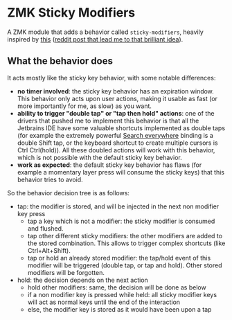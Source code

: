 # ZMK Sticky Modifiers

A ZMK module that adds a behavior called `sticky-modifiers`, heavily inspired by [this](https://github.com/rizo/qmk_firmware/blob/65085f69eab19b7eb13381c7ec14a616df8f6c2e/keyboards/ferris/keymaps/epsilon10/keymap.c#L254) ([reddit post that lead me to that brilliant idea](https://www.reddit.com/r/ErgoMechKeyboards/comments/w169sa/comment/liunyl3/?utm_source=share&utm_medium=web3x&utm_name=web3xcss&utm_term=1&utm_content=share_button)).

## What the behavior does
It acts mostly like the sticky key behavior, with some notable differences:
- **no timer involved**: the sticky key behavior has an expiration window. This behavior only acts upon user actions, making it usable as fast (or more importantly for me, as slow) as you want.
- **ability to trigger "double tap" or "tap then hold" actions**: one of the drivers that pushed me to implement this behavior is that all the Jetbrains IDE have some valuable shortcuts implemented as double taps (for example the extremely powerful [Search everywhere](https://blog.jetbrains.com/idea/2020/05/when-the-shift-hits-the-fan-search-everywhere/) binding is a double Shift tap, or the keyboard shortcut to create multiple cursors is Ctrl Ctrl(hold)). All these doubled actions will work with this behavior, which is not possible with the default sticky key behavior.
- **work as expected**: the default sticky key behavior has flaws (for example a momentary layer press will consume the sticky keys) that this behavior tries to avoid.

So the behavior decision tree is as follows:
- tap: the modifier is stored, and will be injected in the next non modifier key press
  - tap a key which is not a modifier: the sticky modifier is consumed and flushed.
  - tap other different sticky modifiers: the other modifiers are added to the stored combination. This allows to trigger complex shortcuts (like Ctrl+Alt+Shift).
  - tap or hold an already stored modifier: the tap/hold event of this modifier will be triggered (double tap, or tap and hold). Other stored modifiers will be forgotten.
- hold: the decision depends on the next action
  - hold other modifiers: same, the decision will be done as below
  - if a non modifier key is pressed while held: all sticky modifier keys will act as normal keys until the end of the interaction
  - else, the modifier key is stored as it would have been upon a tap